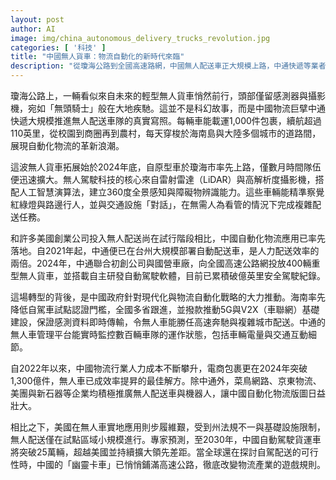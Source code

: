 ```yaml
---
layout: post
author: AI
image: img/china_autonomous_delivery_trucks_revolution.jpg
categories: [ '科技' ]
title: "中國無人貨車：物流自動化的新時代來臨"
description: "從瓊海公路到全國高速路網，中國無人配送車正大規模上路，中通快遞等業者以雷射雷達、AI技術，實現1,000包裹/車、110英里續航，覆蓋校園、農村等多場景，效率遠超人力。在政府積極推動、5G與V2X基建加持下，無人車數量疾升，2024年包裹量突破1,300億。對比美國仍走試點路線，中國自動駕駛貨車產業已形成全球領先規模，率先改變物流版圖。"
---
```

瓊海公路上，一輛看似來自未來的輕型無人貨車悄然前行，頭部僅留感測器與攝影機，宛如「無頭騎士」般在大地疾馳。這並不是科幻故事，而是中國物流巨擘中通快遞大規模推進無人配送車隊的真實寫照。每輛車能載運1,000件包裹，續航超過110英里，從校園到商圈再到農村，每天穿梭於海南島與大陸多個城市的道路間，展現自動化物流的革新浪潮。

這波無人貨車拓展始於2024年底，自原型車於瓊海市率先上路，僅數月時間隊伍便迅速擴大。無人駕駛科技的核心來自雷射雷達（LiDAR）與高解析度攝影機，搭配人工智慧演算法，建立360度全景感知與障礙物辨識能力。這些車輛能精準察覺紅綠燈與路邊行人，並與交通設施「對話」，在無需人為看管的情況下完成複雜配送任務。

和許多美國創業公司投入無人配送尚在試行階段相比，中國自動化物流應用已率先落地。自2021年起，中通便已在台州大規模部署自動配送車，是人力配送效率的兩倍。2024年，中通聯合初創公司與國營車廠，向全國高速公路網投放400輛重型無人貨車，並搭載自主研發自動駕駛軟體，目前已累積破億英里安全駕駛紀錄。

這場轉型的背後，是中國政府針對現代化與物流自動化戰略的大力推動。海南率先降低自駕車試點認證門檻，全國多省跟進，並撥款推動5G與V2X（車聯網）基礎建設，保證感測資料即時傳輸，令無人車能勝任高速奔馳與複雜城市配送。中通的無人車管理平台能實時監控數百輛車隊的運作狀態，包括車輛電量與交通互動細節。

自2022年以來，中國物流行業人力成本不斷攀升，電商包裹更在2024年突破1,300億件，無人車已成效率提昇的最佳解方。除中通外，菜鳥網路、京東物流、美團與新石器等企業均積極推廣無人配送車與機器人，讓中國自動化物流版圖日益壯大。

相比之下，美國在無人車實地應用則步履維艱，受到州法規不一與基礎設施限制，無人配送僅在試點區域小規模進行。專家預測，至2030年，中國自動駕駛貨運車將突破25萬輛，超越美國並持續擴大領先差距。當全球還在探討自駕配送的可行性時，中國的「幽靈卡車」已悄悄鋪滿高速公路，徹底改變物流產業的遊戲規則。